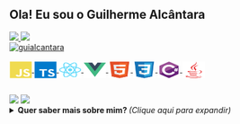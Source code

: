 
## Ola! Eu sou o Guilherme Alcântara
 
 <div>
  <a href="https://github.com/guialcantara">
  <img height="180em" src="https://github-readme-stats.vercel.app/api?username=guialcantara&show_icons=true&theme=vue-dark&include_all_commits=true&count_private=true"/>
  <img height="180em" src="https://github-readme-stats.vercel.app/api/top-langs/?username=guialcantara&layout=compact&langs_count=7&theme=vue-dark"/>
   <div style="display: inline_block">
  <img  src="https://komarev.com/ghpvc/?username=guialcantara&color=273849" alt="guialcantara" />  
</div>
</div>
<div style="display: inline_block"><br>
  <img align="center" alt="Gui-Js" height="30" width="40" src="https://raw.githubusercontent.com/devicons/devicon/master/icons/javascript/javascript-plain.svg">
  <img align="center" alt="Gui-Ts" height="30" width="40" src="https://raw.githubusercontent.com/devicons/devicon/master/icons/typescript/typescript-plain.svg">
  <img align="center" alt="Gui-React" height="30" width="40" src="https://raw.githubusercontent.com/devicons/devicon/master/icons/react/react-original.svg">
  <img align="center" alt="Gui-Vue" height="30" width="40" src="https://raw.githubusercontent.com/devicons/devicon/master/icons/vuejs/vuejs-original.svg">
  <img align="center" alt="Gui-HTML" height="30" width="40" src="https://raw.githubusercontent.com/devicons/devicon/master/icons/html5/html5-original.svg">
  <img align="center" alt="Gui-CSS" height="30" width="40" src="https://raw.githubusercontent.com/devicons/devicon/master/icons/css3/css3-original.svg">
  <img align="center" alt="Gui-Csharp" height="30" width="40" src="https://raw.githubusercontent.com/devicons/devicon/master/icons/csharp/csharp-original.svg">
  <img align="center" alt="Gui-Java" height="30" width="40" src="https://raw.githubusercontent.com/devicons/devicon/master/icons/java/java-plain.svg">
 
</div>
 
  ##
 
<div> 
  <a href = "mailto:gui.absilva@outlook.com"><img src="https://img.shields.io/badge/Microsoft_Outlook-0078D4?style=for-the-badge&logo=microsoft-outlook&logoColor=white" target="_blank"></a>
  <a href="https://www.linkedin.com/in/guialcantara/" target="_blank"><img src="https://img.shields.io/badge/-LinkedIn-%230077B5?style=for-the-badge&logo=linkedin&logoColor=white" target="_blank"></a> 

</div>
 
 <details>
  <summary> <b> Quer saber mais sobre mim? </b> <i>(Clique aqui para expandir)</i> </summary>
  <br>
    
## Perfil  <a href="https://emoji.gg/emoji/2112_wave_animated"><img src="https://emoji.gg/assets/emoji/2112_wave_animated.gif" width="24px" height="24px" alt="wave_animated"></a>:smile:
  
 <p>Sou formado em Análise e Desenvolvimento de Sistemas na Fatec Guaratinguetá, e atualmente estou atuando como desenvolvedor full stack. Tenho como objetivo fazer parte de uma empresa que faça diferença nas vidas das pessoas.

Nas horas vagas busco aprender um pouco sobre desenvolvimento de jogo e conceitos de UI/UX.
  </p>
  
  
## Formação acadêmica :mortar_board: :pencil2:
  
  <div>
  
   ### Fatec Guaratinguetá  
   
   <p>Ensino Superior, Análise e Densenvolvimento de Sistemas </p>
   <p>2019-2021</p>
   
  </div>
  
  
 
</details>
